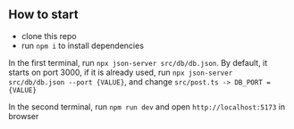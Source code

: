 ## How to start

- clone this repo
- run `npm i` to install dependencies

In the first terminal, run `npx json-server src/db/db.json`. By default, it starts on port 3000, if it is already used, run `npx json-server src/db/db.json --port {VALUE}`, and change `src/post.ts -> DB_PORT = {VALUE}`

In the second terminal, run `npm run dev` and open `http://localhost:5173` in browser